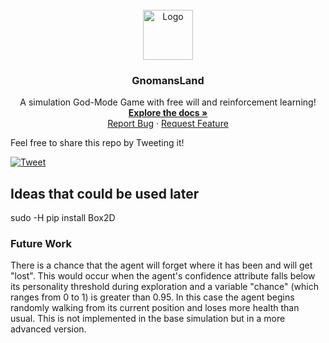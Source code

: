 <!-- PROJECT LOGO -->
<br />
<div align="center">
  <a href="https://github.com/grahamwaters/GnomansLand">
    <img src="../images/logo.png" alt="Logo" width="80" height="80">
  </a>

  <h3 align="center">GnomansLand</h3>

  <p align="center">
    A simulation God-Mode Game with free will and reinforcement learning!
    <br />
    <a href="https://github.com/grahamwaters/GnomansLand"><strong>Explore the docs »</strong></a>
    <br />
    <a href="https://github.com/grahamwaters/GnomansLand/issues">Report Bug</a>
    ·
    <a href="https://github.com/grahamwaters/GnomansLand/issues">Request Feature</a>
  </p>
</div>

Feel free to share this repo by Tweeting it!

[![Tweet](https://img.shields.io/twitter/url/http/shields.io.svg?style=social)](https://twitter.com/intent/tweet?text=Get%20over%20170%20free%20design%20blocks%20based%20on%20Bootstrap%204&url=https://froala.com/design-blocks&via=froala&hashtags=bootstrap,design,templates,blocks,developers)


## Ideas that could be used later
sudo -H pip install Box2D

### Future Work
There is a chance that the agent will forget where it has been and will get "lost". This would occur when the agent's confidence attribute falls below its personality threshold during exploration and a variable "chance" (which ranges from 0 to 1) is greater than 0.95. In this case the agent begins randomly walking from its current position and loses more health than usual. This is not implemented in the base simulation but in a more advanced version.
